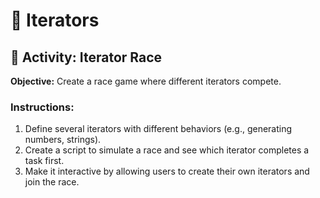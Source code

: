 # 🚀 Iterators

## 🎯 Activity: Iterator Race

**Objective:** Create a race game where different iterators compete.

### Instructions:
1. Define several iterators with different behaviors (e.g., generating numbers, strings).
2. Create a script to simulate a race and see which iterator completes a task first.
3. Make it interactive by allowing users to create their own iterators and join the race.
